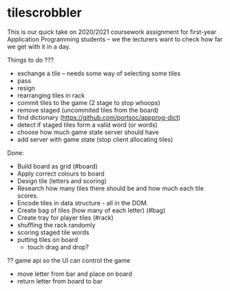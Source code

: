 # tilescrobbler

This is our quick take on 2020/2021 coursework assignment for first-year Application Programming students – we the lecturers want to check how far we get with it in a day.

Things to do
  ???
  - exchange a tile – needs some way of selecting some tiles
  - pass
  - resign
  - rearranging tiles in rack
  - commit tiles to the game (2 stage to stop whoops)
  - remove staged (uncommited tiles from the board)
  - find dictionary (https://github.com/portsoc/appprog-dict)
  - detect if staged tiles form a valid word (or words)
  - choose how much game state server should have
  - add server with game state (stop client allocating tiles)

Done:
  - Build board as grid (#board)
  - Apply correct colours to board
  - Design tile (letters and scoring)
  - Research how many tiles there should be and how much each tile scores.
  - Encode tiles in data structure - all in the DOM.
  - Create bag of tiles (how many of each letter) (#bag)
  - Create tray for player tiles (#rack)
  - shuffling the rack randomly
  - scoring staged tile words
  - putting tiles on board
    - touch drag and drop?


?? game api so the UI can control the game
  - move letter from bar and place on board
  - return letter from board to bar
